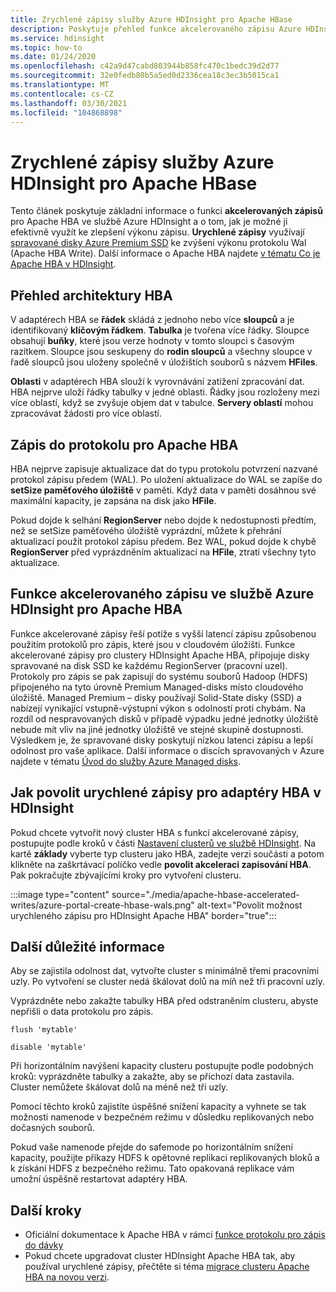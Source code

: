 ```yaml
---
title: Zrychlené zápisy služby Azure HDInsight pro Apache HBase
description: Poskytuje přehled funkce akcelerovaného zápisu Azure HDInsight, která využívá službu Managed disks úrovně Premium ke zvýšení výkonu protokolu Apache HBA pro zápis.
ms.service: hdinsight
ms.topic: how-to
ms.date: 01/24/2020
ms.openlocfilehash: c42a9d47cabd803944b858fc470c1bedc39d2d77
ms.sourcegitcommit: 32e0fedb80b5a5ed0d2336cea18c3ec3b5015ca1
ms.translationtype: MT
ms.contentlocale: cs-CZ
ms.lasthandoff: 03/30/2021
ms.locfileid: "104868898"
---
```

# <a name="azure-hdinsight-accelerated-writes-for-apache-hbase"></a>Zrychlené zápisy služby Azure HDInsight pro Apache HBase

Tento článek poskytuje základní informace o funkci **akcelerovaných zápisů** pro Apache HBA ve službě Azure HDInsight a o tom, jak je možné ji efektivně využít ke zlepšení výkonu zápisu. **Urychlené zápisy** využívají [spravované disky Azure Premium SSD](../../virtual-machines/disks-types.md#premium-ssd) ke zvýšení výkonu protokolu Wal (Apache HBA Write). Další informace o Apache HBA najdete [v tématu Co je Apache HBA v HDInsight](apache-hbase-overview.md).

## <a name="overview-of-hbase-architecture"></a>Přehled architektury HBA

V adaptérech HBA se **řádek** skládá z jednoho nebo více **sloupců** a je identifikovaný **klíčovým řádkem**. **Tabulka** je tvořena více řádky. Sloupce obsahují **buňky**, které jsou verze hodnoty v tomto sloupci s časovým razítkem. Sloupce jsou seskupeny do **rodin sloupců** a všechny sloupce v řadě sloupců jsou uloženy společně v úložištích souborů s názvem **HFiles**.

**Oblasti** v adaptérech HBA slouží k vyrovnávání zatížení zpracování dat. HBA nejprve uloží řádky tabulky v jedné oblasti. Řádky jsou rozloženy mezi více oblastí, když se zvyšuje objem dat v tabulce. **Servery oblastí** mohou zpracovávat žádosti pro více oblastí.

## <a name="write-ahead-log-for-apache-hbase"></a>Zápis do protokolu pro Apache HBA

HBA nejprve zapisuje aktualizace dat do typu protokolu potvrzení nazvané protokol zápisu předem (WAL). Po uložení aktualizace do WAL se zapíše do **setSize paměťového úložiště** v paměti. Když data v paměti dosáhnou své maximální kapacity, je zapsána na disk jako **HFile**.

Pokud dojde k selhání **RegionServer** nebo dojde k nedostupnosti předtím, než se setSize paměťového úložiště vyprázdní, můžete k přehrání aktualizací použít protokol zápisu předem. Bez WAL, pokud dojde k chybě **RegionServer** před vyprázdněním aktualizací na **HFile**, ztratí všechny tyto aktualizace.

## <a name="accelerated-writes-feature-in-azure-hdinsight-for-apache-hbase"></a>Funkce akcelerovaného zápisu ve službě Azure HDInsight pro Apache HBA

Funkce akcelerované zápisy řeší potíže s vyšší latencí zápisu způsobenou použitím protokolů pro zápis, které jsou v cloudovém úložišti.  Funkce akcelerované zápisy pro clustery HDInsight Apache HBA, připojuje disky spravované na disk SSD ke každému RegionServer (pracovní uzel). Protokoly pro zápis se pak zapisují do systému souborů Hadoop (HDFS) připojeného na tyto úrovně Premium Managed-disks místo cloudového úložiště.  Managed Premium – disky používají Solid-State disky (SSD) a nabízejí vynikající vstupně-výstupní výkon s odolností proti chybám.  Na rozdíl od nespravovaných disků v případě výpadku jedné jednotky úložiště nebude mít vliv na jiné jednotky úložiště ve stejné skupině dostupnosti.  Výsledkem je, že spravované disky poskytují nízkou latenci zápisu a lepší odolnost pro vaše aplikace. Další informace o discích spravovaných v Azure najdete v tématu [Úvod do služby Azure Managed disks](../../virtual-machines/managed-disks-overview.md).

## <a name="how-to-enable-accelerated-writes-for-hbase-in-hdinsight"></a>Jak povolit urychlené zápisy pro adaptéry HBA v HDInsight

Pokud chcete vytvořit nový cluster HBA s funkcí akcelerované zápisy, postupujte podle kroků v části [Nastavení clusterů ve službě HDInsight](../hdinsight-hadoop-provision-linux-clusters.md). Na kartě **základy** vyberte typ clusteru jako HBA, zadejte verzi součásti a potom klikněte na zaškrtávací políčko vedle **povolit akceleraci zapisování HBA**. Pak pokračujte zbývajícími kroky pro vytvoření clusteru.

:::image type="content" source="./media/apache-hbase-accelerated-writes/azure-portal-create-hbase-wals.png" alt-text="Povolit možnost urychleného zápisu pro HDInsight Apache HBA" border="true":::

## <a name="other-considerations"></a>Další důležité informace

Aby se zajistila odolnost dat, vytvořte cluster s minimálně třemi pracovními uzly. Po vytvoření se cluster nedá škálovat dolů na míň než tři pracovní uzly.

Vyprázdněte nebo zakažte tabulky HBA před odstraněním clusteru, abyste nepřišli o data protokolu pro zápis.

```
flush 'mytable'
```

```
disable 'mytable'
```

Při horizontálním navýšení kapacity clusteru postupujte podle podobných kroků: vyprázdněte tabulky a zakažte, aby se příchozí data zastavila. Cluster nemůžete škálovat dolů na méně než tři uzly.

Pomocí těchto kroků zajistíte úspěšné snížení kapacity a vyhnete se tak možnosti namenode v bezpečném režimu v důsledku replikovaných nebo dočasných souborů.

Pokud vaše namenode přejde do safemode po horizontálním snížení kapacity, použijte příkazy HDFS k opětovné replikaci replikovaných bloků a k získání HDFS z bezpečného režimu. Tato opakovaná replikace vám umožní úspěšně restartovat adaptéry HBA.

## <a name="next-steps"></a>Další kroky

* Oficiální dokumentace k Apache HBA v rámci [funkce protokolu pro zápis do dávky](https://hbase.apache.org/book.html#wal)
* Pokud chcete upgradovat cluster HDInsight Apache HBA tak, aby používal urychlené zápisy, přečtěte si téma [migrace clusteru Apache HBA na novou verzi](apache-hbase-migrate-new-version.md).
